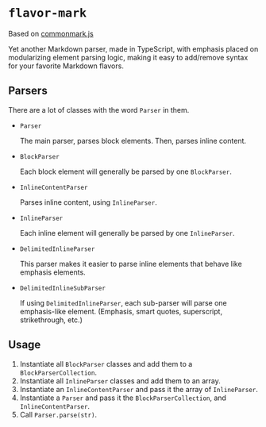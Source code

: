# `flavor-mark`

Based on [commonmark.js](https://github.com/commonmark/commonmark.js)

Yet another Markdown parser, made in TypeScript, with emphasis placed on modularizing
element parsing logic, making it easy to add/remove syntax for your favorite Markdown flavors.

## Parsers

There are a lot of classes with the word `Parser` in them.

+ `Parser`

  The main parser, parses block elements. Then, parses inline content.

+ `BlockParser`

  Each block element will generally be parsed by one `BlockParser`.

+ `InlineContentParser`

  Parses inline content, using `InlineParser`.

+ `InlineParser`

  Each inline element will generally be parsed by one `InlineParser`.

+ `DelimitedInlineParser`

  This parser makes it easier to parse inline elements that behave like emphasis
  elements.

+ `DelimitedInlineSubParser`

  If using `DelimitedInlineParser`, each sub-parser will parse one emphasis-like
  element. (Emphasis, smart quotes, superscript, strikethrough, etc.)

## Usage

1. Instantiate all `BlockParser` classes and add them to a `BlockParserCollection`.
1. Instantiate all `InlineParser` classes and add them to an array.
1. Instantiate an `InlineContentParser` and pass it the array of `InlineParser`.
1. Instantiate a `Parser` and pass it the `BlockParserCollection`, and `InlineContentParser`.
1. Call `Parser.parse(str)`.
